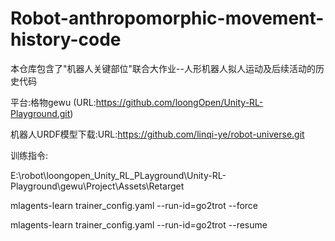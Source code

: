 # Robot-anthropomorphic-movement-history-code

本仓库包含了"机器人关键部位"联合大作业--人形机器人拟人运动及后续活动的历史代码

平台:格物gewu (URL:https://github.com/loongOpen/Unity-RL-Playground.git)

机器人URDF模型下载:URL:https://github.com/linqi-ye/robot-universe.git

训练指令:

E:\robot\loongopen_Unity_RL_PLayground\Unity-RL-Playground\gewu\Project\Assets\Retarget

mlagents-learn trainer_config.yaml --run-id=go2trot --force

mlagents-learn trainer_config.yaml --run-id=go2trot --resume
